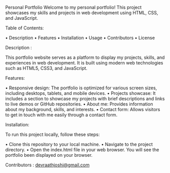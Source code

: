 
Personal Portfolio
Welcome to my personal portfolio! This project showcases my skills and projects in web development using HTML, CSS, and JavaScript.

Table of Contents:

• Description
• Features
• Installation
• Usage
• Contributors
• License

Description :

This portfolio website serves as a platform to display my projects, skills, and experiences in web development. It is built using modern web technologies such as HTML5, CSS3, and JavaScript.

Features:

• Responsive design: The portfolio is optimized for various screen sizes, including desktops, tablets, and mobile devices.
• Projects showcase: It includes a section to showcase my projects with brief descriptions and links to live demos or GitHub repositories.
• About me: Provides information about my background, skills, and interests.
• Contact form: Allows visitors to get in touch with me easily through a contact form.

Installation:

To run this project locally, follow these steps:

• Clone this repository to your local machine.
• Navigate to the project directory.
• Open the index.html file in your web browser.
You will see the portfolio been displayed on your browser.

Contributors :
devraathjoshi@gmail.com
